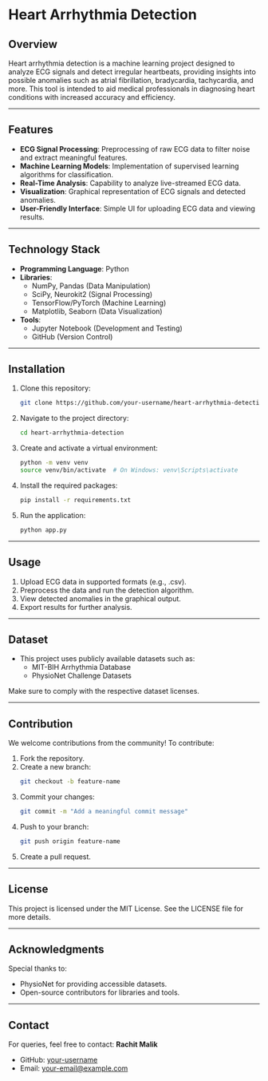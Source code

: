 # Heart Arrhythmia Detection

## Overview
Heart arrhythmia detection is a machine learning project designed to analyze ECG signals and detect irregular heartbeats, providing insights into possible anomalies such as atrial fibrillation, bradycardia, tachycardia, and more. This tool is intended to aid medical professionals in diagnosing heart conditions with increased accuracy and efficiency.

---

## Features
- **ECG Signal Processing**: Preprocessing of raw ECG data to filter noise and extract meaningful features.
- **Machine Learning Models**: Implementation of supervised learning algorithms for classification.
- **Real-Time Analysis**: Capability to analyze live-streamed ECG data.
- **Visualization**: Graphical representation of ECG signals and detected anomalies.
- **User-Friendly Interface**: Simple UI for uploading ECG data and viewing results.

---

## Technology Stack
- **Programming Language**: Python
- **Libraries**:
  - NumPy, Pandas (Data Manipulation)
  - SciPy, Neurokit2 (Signal Processing)
  - TensorFlow/PyTorch (Machine Learning)
  - Matplotlib, Seaborn (Data Visualization)
- **Tools**:
  - Jupyter Notebook (Development and Testing)
  - GitHub (Version Control)

---

## Installation

1. Clone this repository:
   ```bash
   git clone https://github.com/your-username/heart-arrhythmia-detection.git
   ```
2. Navigate to the project directory:
   ```bash
   cd heart-arrhythmia-detection
   ```
3. Create and activate a virtual environment:
   ```bash
   python -m venv venv
   source venv/bin/activate  # On Windows: venv\Scripts\activate
   ```
4. Install the required packages:
   ```bash
   pip install -r requirements.txt
   ```
5. Run the application:
   ```bash
   python app.py
   ```

---

## Usage
1. Upload ECG data in supported formats (e.g., .csv).
2. Preprocess the data and run the detection algorithm.
3. View detected anomalies in the graphical output.
4. Export results for further analysis.

---

## Dataset
- This project uses publicly available datasets such as:
  - MIT-BIH Arrhythmia Database
  - PhysioNet Challenge Datasets

Make sure to comply with the respective dataset licenses.

---

## Contribution
We welcome contributions from the community! To contribute:
1. Fork the repository.
2. Create a new branch:
   ```bash
   git checkout -b feature-name
   ```
3. Commit your changes:
   ```bash
   git commit -m "Add a meaningful commit message"
   ```
4. Push to your branch:
   ```bash
   git push origin feature-name
   ```
5. Create a pull request.

---

## License
This project is licensed under the MIT License. See the LICENSE file for more details.

---

## Acknowledgments
Special thanks to:
- PhysioNet for providing accessible datasets.
- Open-source contributors for libraries and tools.

---

## Contact
For queries, feel free to contact:
**Rachit Malik**
- GitHub: [your-username](https://github.com/your-username)
- Email: [your-email@example.com](mailto:your-email@example.com)

